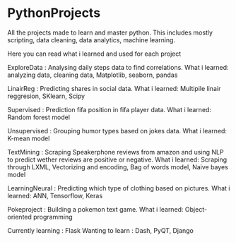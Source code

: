 # PythonProjects

All the projects made to learn and master python. This includes mostly scripting, data cleaning, data analytics, machine learning.

Here you can read what i learned and used for each project

ExploreData : Analysing daily steps data to find correlations. What i learned: analyzing data, cleaning data, Matplotlib, seaborn, pandas

LinairReg : Predicting shares in social data. What i learned: Multipile linair reggresion, SKlearn, Scipy

Supervised : Prediction fifa position in fifa player data. What i learned: Random forest model

Unsupervised : Grouping humor types based on jokes data. What i learned: K-mean model

TextMining : Scraping Speakerphone reviews from amazon and using NLP to predict wether reviews are positive or negative. What i learned: Scraping through LXML, Vectorizing and encoding, Bag of words model, Naive bayes model

LearningNeural : Predicting which type of clothing based on pictures. What i learned: ANN, Tensorflow, Keras

Pokeproject : Building a pokemon text game. What i learned: Object-oriented programming

Currently learning : Flask
Wanting to learn : Dash, PyQT, Django
